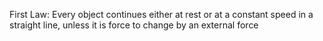 First Law: Every object continues either at rest or at a constant speed in a straight line, unless it is force to change by an external force
